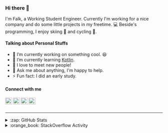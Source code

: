 ### Hi there 👋

I'm Falk, a Working Student Engineer. Currently I'm working for a nice company and do some little projects in my freetime. :computer: Beside's programming, I enjoy skiing :ski: and cycling :bicyclist:.

#### Talking about Personal Stuffs

- 🔭 I’m currently working on something cool. :laughing:
- 🌱 I’m currently learning [Kotlin][kotlin].
- 👯 I love to meet new people!
- 💬 Ask me about anything, I'm happy to help.
- ⚡ Fun fact: I did an early study.

#### Connect with me

[<img align="left" alt="LinkedIn" width="22px" src="https://cdn.jsdelivr.net/npm/simple-icons@v3/icons/linkedin.svg" />][linkedin]
[<img align="left" alt="GitHub" width="22px" src="https://cdn.jsdelivr.net/npm/simple-icons@v3/icons/github.svg" />][github]
[<img align="left" alt="GitLab" width="22px" src="https://cdn.jsdelivr.net/npm/simple-icons@v3/icons/gitlab.svg" />][gitlab]
[<img align="left" alt="Stack Overflow" width="22px" src="https://cdn.jsdelivr.net/npm/simple-icons@v3/icons/stackoverflow.svg" />][stackoverflow]

<br />
<br />

---

<details>
  <summary>:zap: GitHub Stats</summary>
  
  [![Flaxel's github stats](https://github-readme-stats.vercel.app/api?username=flaxel&include_all_commits=true)][github]
</details>

<details>
  <summary>:orange_book: StackOverflow Activity</summary>
  
  <!-- STACKOVERFLOW:START -->
- [Answer by flaxel for Java: Only Print Unique Characters in a String](https://stackoverflow.com/questions/64197421/java-only-print-unique-characters-in-a-string/64199627#64199627)
- [Answer by flaxel for Create a method that with 2 given arrays returns a new one with elements from a and b with no duplicates:](https://stackoverflow.com/questions/64197284/create-a-method-that-with-2-given-arrays-returns-a-new-one-with-elements-from-a/64197493#64197493)
- [Answer by flaxel for How do I resolve this error using Paths.of?](https://stackoverflow.com/questions/64187979/how-do-i-resolve-this-error-using-paths-of/64188291#64188291)
- [Answer by flaxel for How to use 'Select-String' to filter lines from an output](https://stackoverflow.com/questions/64183006/how-to-use-select-string-to-filter-lines-from-an-output/64183371#64183371)
- [Answer by flaxel for How Can I Get "KNOX SDK"](https://stackoverflow.com/questions/64175265/how-can-i-get-knox-sdk/64178072#64178072)
<!-- STACKOVERFLOW:END -->
</details>

[stackoverflow]: https://stackoverflow.com/users/10951752/flaxel
[gitlab]: https://gitlab.com/flaxel
[github]: https://github.com/flaxel
[linkedin]: https://www.linkedin.com/in/falk-p-b457211a0/
[kotlin]: https://kotlinlang.org/
